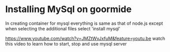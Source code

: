 # Installing MySql on goormide
  
  
  In creating container for mysql everything is same as that of node.js 
    except when selecting the additional files select 'install mysql'
    
    
    
    
    
    
https://www.youtube.com/watch?v=JMZtWvJxfuM&feature=youtu.be 
watch this video to learn how to start, stop and use mysql server

  
  
  
  
  
